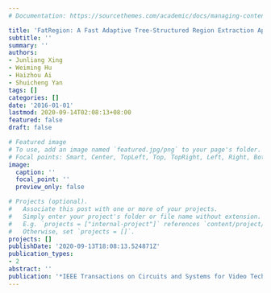 ```yaml
---
# Documentation: https://sourcethemes.com/academic/docs/managing-content/

title: 'FatRegion: A Fast Adaptive Tree-Structured Region Extraction Approach'
subtitle: ''
summary: ''
authors:
- Junliang Xing
- Weiming Hu
- Haizhou Ai
- Shuicheng Yan
tags: []
categories: []
date: '2016-01-01'
lastmod: 2020-09-14T02:08:13+08:00
featured: false
draft: false

# Featured image
# To use, add an image named `featured.jpg/png` to your page's folder.
# Focal points: Smart, Center, TopLeft, Top, TopRight, Left, Right, BottomLeft, Bottom, BottomRight.
image:
  caption: ''
  focal_point: ''
  preview_only: false

# Projects (optional).
#   Associate this post with one or more of your projects.
#   Simply enter your project's folder or file name without extension.
#   E.g. `projects = ["internal-project"]` references `content/project/deep-learning/index.md`.
#   Otherwise, set `projects = []`.
projects: []
publishDate: '2020-09-13T18:08:13.524871Z'
publication_types:
- 2
abstract: ''
publication: '*IEEE Transactions on Circuits and Systems for Video Technology*'
---
```

